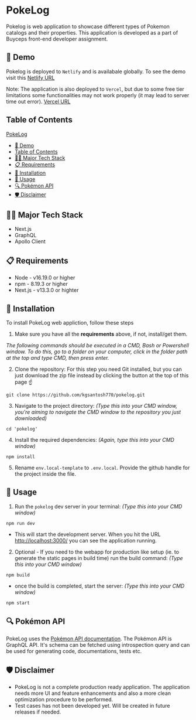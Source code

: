 # PokeLog
Pokelog is web application to showcase different types of Pokemon catalogs and their properties. This application is developed as a part of Buyceps front-end developer assignment.

## 🚀 Demo
Pokelog is deployed to `Netlify` and is availabale globally. To see the demo visit this [Netlify URL](https://gregarious-llama-429304.netlify.app/)

Note: The application is also deployed to `Vercel`, but due to some free tier limitations some functionalities may not work properly (it may lead to server time out error). [Vercel URL](https://pokelog.vercel.app/)

## Table of Contents

[PokeLog](#pokelog)
  - [🚀 Demo](#-demo)
  - [Table of Contents](#table-of-contents)
  - [🧑‍💻 Major Tech Stack](#-major-tech-stack)
  - [📋 Requirements](#-requirements)
  - [💾 Installation](#-installation)
  - [🔧 Usage](#-usage)
  - [🔍 Pokémon API](#-pokémon-api)
  - [🛡 Disclaimer](#-disclaimer)
  
## 🧑‍💻 Major Tech Stack
  - Next.js
  - GraphQL
  - Apollo Client

## 📋 Requirements
  - Node - v16.19.0 or higher
  - npm - 8.19.3 or higher
  - Next.js - v13.3.0 or highter
  
## 💾 Installation
To install PokeLog web appliction, follow these steps
1. Make sure you have all the **requirements** above, if not, install/get them.

_The following commands should be executed in a CMD, Bash or Powershell window. To do this, go to a folder on your computer, click in the folder path at the top and type CMD, then press enter._

2. Clone the repository:
   For this step you need Git installed, but you can just download the zip file instead by clicking the button at the top of this page ☝️

```
git clone https://github.com/kgsantosh770/pokelog.git
```

3. Navigate to the project directory:
   _(Type this into your CMD window, you're aiming to navigate the CMD window to the repository you just downloaded)_

```
cd 'pokelog'
```

4. Install the required dependencies:
   _(Again, type this into your CMD window)_

```
npm install
```

5. Rename `env.local-template` to `.env.local`. Provide the github handle for the project inside the file. 

## 🔧 Usage

1. Run the `pokelog` dev server in your terminal:
   _(Type this into your CMD window)_

```
npm run dev
```

  - This will start the development server. When you hit the URL [http://localhost:3000/](http://localhost:3000/) you can see the application running.

2. Optional - If you need to the webapp for production like setup (ie. to generate the static pages in build time) run the build command:
   _(Type this into your CMD window)_
  
  ```
  npm build
  ```
  
  - once the build is completed, start the server:
   _(Type this into your CMD window)_
  
  ```
  npm start
  ```

## 🔍 Pokémon API

PokeLog uses the [Pokémon API documentation](https://wayfair.github.io/dociql/). The Pokémon API is GraphQL API. It's schema can be fetched using introspection query and can be used for generating code, documentations, tests etc.

## 🛡 Disclaimer

  - PokeLog is not a complete production ready application. The application needs more UI and feature enhancements and also a more clean optimization procedure to be performed.
  - Test cases has not been developed yet. Will be created in future releases if needed.